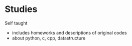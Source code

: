 # Studies
Self taught
* includes homeworks and descriptions of original codes
* about python, c, cpp, datastructure
